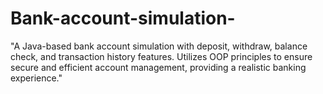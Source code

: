 # Bank-account-simulation-
"A Java-based bank account simulation with deposit, withdraw, balance check, and transaction history features. Utilizes OOP principles to ensure secure and efficient account management, providing a realistic banking experience."
